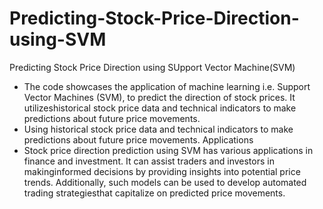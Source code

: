 # Predicting-Stock-Price-Direction-using-SVM
Predicting Stock Price Direction using SUpport Vector Machine(SVM)
- The code showcases the application of machine learning i.e. Support Vector Machines (SVM), to predict the direction of stock prices. It utilizeshistorical stock price data and technical indicators to make predictions about future price movements.
- Using historical stock price data and technical indicators to make predictions about future price movements.
Applications
- Stock price direction prediction using SVM has various applications in finance and investment. It can assist traders and investors in makinginformed decisions by providing insights into potential price trends. Additionally, such models can be used to develop automated trading strategiesthat capitalize on predicted price movements.
